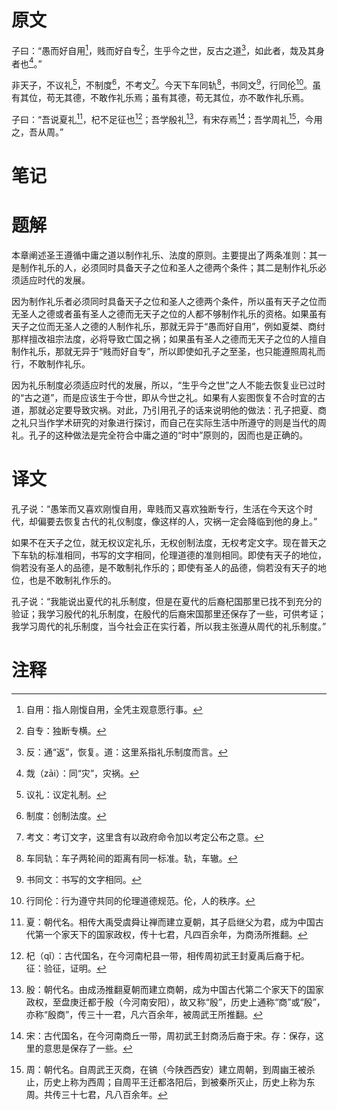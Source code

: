 # 原文
子曰：“愚而好自用[^1]，贱而好自专[^2]，生乎今之世，反古之道[^3]，如此者，烖及其身者也[^4]。”

非天子，不议礼[^5]，不制度[^6]，不考文[^7]。今天下车同轨[^8]，书同文[^9]，行同伦[^10]。虽有其位，苟无其德，不敢作礼乐焉；虽有其德，苟无其位，亦不敢作礼乐焉。

子曰：“吾说夏礼[^11]，杞不足征也[^12]；吾学殷礼[^13]，有宋存焉[^14]；吾学周礼[^15]，今用之，吾从周。”
# 笔记

# 题解
本章阐述圣王遵循中庸之道以制作礼乐、法度的原则。主要提出了两条准则：其一是制作礼乐的人，必须同时具备天子之位和圣人之德两个条件；其二是制作礼乐必须适应时代的发展。

因为制作礼乐者必须同时具备天子之位和圣人之德两个条件，所以虽有天子之位而无圣人之德或者虽有圣人之德而无天子之位的人都不够制作礼乐的资格。如果虽有天子之位而无圣人之德的人制作礼乐，那就无异于“愚而好自用”，例如夏桀、商纣那样擅改祖宗法度，必将导致亡国之祸；如果虽有圣人之德而无天子之位的人擅自制作礼乐，那就无异于“贱而好自专”，所以即使如孔子之至圣，也只能遵照周礼而行，不敢制作礼乐。

因为礼乐制度必须适应时代的发展，所以，“生乎今之世”之人不能去恢复业已过时的“古之道”，而是应该生于今世，即从今世之礼。如果有人妄图恢复不合时宜的古道，那就必定要导致灾祸。对此，乃引用孔子的话来说明他的做法：孔子把夏、商之礼只当作学术研究的对象进行探讨，而自己在实际生活中所遵守的则是当代的周礼。孔子的这种做法是完全符合中庸之道的“时中”原则的，因而也是正确的。
# 译文
孔子说：“愚笨而又喜欢刚愎自用，卑贱而又喜欢独断专行，生活在今天这个时代，却偏要去恢复古代的礼仪制度，像这样的人，灾祸一定会降临到他的身上。”

如果不在天子之位，就无权议定礼乐，无权创制法度，无权考定文字。现在普天之下车轨的标准相同，书写的文字相同，伦理道德的准则相同。即使有天子的地位，倘若没有圣人的品德，是不敢制礼作乐的；即使有圣人的品德，倘若没有天子的地位，也是不敢制礼作乐的。

孔子说：“我能说出夏代的礼乐制度，但是在夏代的后裔杞国那里已找不到充分的验证；我学习殷代的礼乐制度，在殷代的后裔宋国那里还保存了一些，可供考证；我学习周代的礼乐制度，当今社会正在实行着，所以我主张遵从周代的礼乐制度。”
# 注释

[^1]: 自用：指人刚愎自用，全凭主观意愿行事。
[^2]: 自专：独断专横。
[^3]: 反：通“返”，恢复。道：这里系指礼乐制度而言。
[^4]: 烖（zāi）：同“灾”，灾祸。
[^5]: 议礼：议定礼制。
[^6]: 制度：创制法度。
[^7]: 考文：考订文字，这里含有以政府命令加以考定公布之意。
[^8]: 车同轨：车子两轮间的距离有同一标准。轨，车辙。
[^9]: 书同文：书写的文字相同。
[^10]: 行同伦：行为遵守共同的伦理道德规范。伦，人的秩序。
[^11]: 夏：朝代名。相传大禹受虞舜让禅而建立夏朝，其子启继父为君，成为中国古代第一个家天下的国家政权，传十七君，凡四百余年，为商汤所推翻。
[^12]: 杞（qǐ）：古代国名，在今河南杞县一带，相传周初武王封夏禹后裔于杞。征：验征，证明。
[^13]: 殷：朝代名。由成汤推翻夏朝而建立商朝，成为中国古代第二个家天下的国家政权，至盘庚迁都于殷（今河南安阳），故又称“殷”，历史上通称“商”或“殷”，亦称“殷商”，传三十一君，凡六百余年，被周武王所推翻。
[^14]: 宋：古代国名，在今河南商丘一带，周初武王封商汤后裔于宋。存：保存，这里的意思是保存了一些。
[^15]: 周：朝代名。自周武王灭商，在镐（今陕西西安）建立周朝，到周幽王被杀止，历史上称为西周；自周平王迁都洛阳后，到被秦所灭止，历史上称为东周。共传三十七君，凡八百余年。